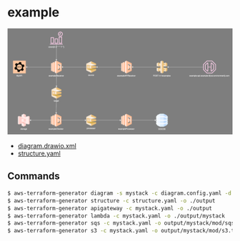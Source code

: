 # example

<div style="text-align:center"><img src="example.drawio.svg" /></div>

- [diagram.drawio.xml](diagram.drawio.xml)
- [structure.yaml](structure.yaml)

## Commands
```bash
$ aws-terraform-generator diagram -s mystack -c diagram.config.yaml -d diagram.drawio.xml -o mystack.yaml
$ aws-terraform-generator structure -c structure.yaml -o ./output
$ aws-terraform-generator apigateway -c mystack.yaml -o ./output
$ aws-terraform-generator lambda -c mystack.yaml -o ./output/mystack
$ aws-terraform-generator sqs -c mystack.yaml -o output/mystack/mod/sqs.tf
$ aws-terraform-generator s3 -c mystack.yaml -o output/mystack/mod/s3.tf
```